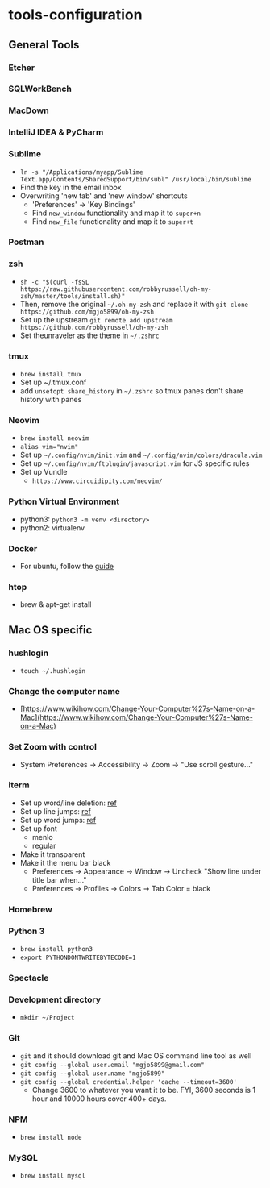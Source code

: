 # tools-configuration


## General Tools
### Etcher
### SQLWorkBench
### MacDown
### IntelliJ IDEA & PyCharm
### Sublime
- `ln -s "/Applications/myapp/Sublime Text.app/Contents/SharedSupport/bin/subl" /usr/local/bin/sublime`
- Find the key in the email inbox
- Overwriting 'new tab' and 'new window' shortcuts
  - 'Preferences' -> 'Key Bindings'
  - Find `new_window` functionality and map it to `super+n`
  - Find `new_file` functionality and map it to `super+t`

### Postman

### zsh
- `sh -c "$(curl -fsSL https://raw.githubusercontent.com/robbyrussell/oh-my-zsh/master/tools/install.sh)"`
- Then, remove the original `~/.oh-my-zsh` and replace it with `git clone https://github.com/mgjo5899/oh-my-zsh`
- Set up the upstream `git remote add upstream https://github.com/robbyrussell/oh-my-zsh`
- Set theunraveler as the theme in `~/.zshrc`

### tmux
- `brew install tmux`
- Set up ~/.tmux.conf
- add `unsetopt share_history` in `~/.zshrc` so tmux panes don't share history with panes

### Neovim
- `brew install neovim`
- `alias vim="nvim"`
- Set up `~/.config/nvim/init.vim` and `~/.config/nvim/colors/dracula.vim`
- Set up `~/.config/nvim/ftplugin/javascript.vim` for JS specific rules
- Set up Vundle
    - `https://www.circuidipity.com/neovim/`

### Python Virtual Environment
- python3: `python3 -m venv <directory>`
- python2: virtualenv

### Docker
- For ubuntu, follow the [guide](https://www.digitalocean.com/community/tutorials/how-to-install-and-use-docker-on-ubuntu-18-04)

### htop
- brew & apt-get install

## Mac OS specific
### hushlogin
- `touch ~/.hushlogin`

### Change the computer name
- [https://www.wikihow.com/Change-Your-Computer%27s-Name-on-a-Mac](https://www.wikihow.com/Change-Your-Computer%27s-Name-on-a-Mac)

### Set Zoom with control
- System Preferences -> Accessibility -> Zoom -> "Use scroll gesture..."

### iterm
- Set up word/line deletion: [ref](https://coderwall.com/p/ds2dha/word-line-deletion-and-navigation-shortcuts-in-iterm2)
- Set up line jumps: [ref](https://stackoverflow.com/questions/6205157/iterm-2-how-to-set-keyboard-shortcuts-to-jump-to-beginning-end-of-line)
- Set up word jumps: [ref](https://coderwall.com/p/h6yfda/use-and-to-jump-forwards-backwards-words-in-iterm-2-on-os-x)
- Set up font
    - menlo
    - regular
- Make it transparent
- Make it the menu bar black
    - Preferences -> Appearance -> Window -> Uncheck "Show line under title bar when..."
    - Preferences -> Profiles -> Colors -> Tab Color = black

### Homebrew

### Python 3
- `brew install python3`
- `export PYTHONDONTWRITEBYTECODE=1`

### Spectacle

### Development directory
- `mkdir ~/Project`

### Git
- `git` and it should download git and Mac OS command line tool as well
- `git config --global user.email "mgjo5899@gmail.com"`
- `git config --global user.name "mgjo5899"`
- `git config --global credential.helper 'cache --timeout=3600'`
    - Change 3600 to whatever you want it to be.  FYI, 3600 seconds is 1 hour and 10000 hours cover 400+ days.

### NPM
- `brew install node`

### MySQL
- `brew install mysql`
